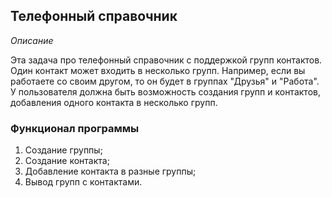 ## Телефонный справочник

*Описание*

Эта задача про телефонный справочник с поддержкой групп контактов. Один контакт может входить в несколько групп.
Например, если вы работаете со своим другом, то он будет в группах "Друзья" и "Работа". У пользователя должна быть
возможность создания групп и контактов, добавления одного контакта в несколько групп.

### Функционал программы

1. Создание группы;
2. Создание контакта;
3. Добавление контакта в разные группы;
4. Вывод групп с контактами.
